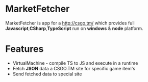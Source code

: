 # MarketFetcher

MarketFetcher is app for a http://csgo.tm/ which provides full __Javascript__,__CSharp__,__TypeScript__ run on __windows__ & __node__ platform.

# Features

- VirtualMachine - compile TS to JS and execute in a runtime
- Fetch __JSON__ data a CSGO.TM site for specific game item's
- Send fetched data to special site


